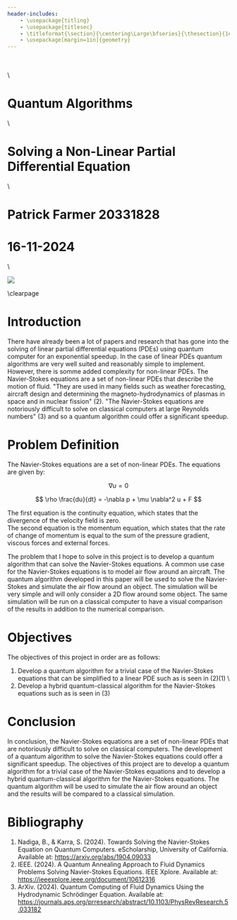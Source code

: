 ```yaml
---
header-includes:
    - \usepackage{titling}
    - \usepackage{titlesec}
    - \titleformat{\section}{\centering\Large\bfseries}{\thesection}{1em}{}
    - \usepackage[margin=1in]{geometry}
---
```


 \
 \
 \

# Quantum Algorithms
 \

# **Solving a Non-Linear Partial Differential Equation**
 \


# Patrick Farmer 20331828
# 16-11-2024
 \

![](https://www.tcd.ie/media/tcd/site-assets/images/tcd-logo.png)

\clearpage

# Introduction

There have already been a lot of papers and research that has gone into the solving of linear partial differential equations (PDEs) using quantum computer for an exponential speedup. In the case of linear PDEs quantum algorithms are very well suited and reasonably simple to implement. However, there is somme added complexity for non-linear PDEs. The Navier-Stokes equations are a set of non-linear PDEs that describe the motion of fluid. "They are used in many fields such as weather forecasting, aircraft design and determining the magneto-hydrodynamics of plasmas in space and in nuclear fission" (2). "The Navier-Stokes equations are notoriously difficult to solve on classical computers at large Reynolds numbers" (3) and so a quantum algorithm could offer a significant speedup. 

# Problem Definition

The Navier-Stokes equations are a set of non-linear PDEs. The equations are given by:

$$
\nabla u = 0
$$

$$
\rho \frac{du}{dt} = -\nabla p + \mu \nabla^2 u + F
$$

The first equation is the continuity equation, which states that the divergence of the velocity field is zero.\
The second equation is the momentum equation, which states that the rate of change of momentum is equal to the sum of the pressure gradient, viscous forces and external forces.

The problem that I hope to solve in this project is to develop a quantum algorithm that can solve the Navier-Stokes equations. A common use case for the Navier-Stokes equations is to model air flow around an aircraft. The quantum algorithm developed in this paper will be used to solve the Navier-Stokes and simulate the air flow around an object. The simulation will be very simple and will only consider a 2D flow around some object. The same simulation will be run on a classical computer to have a visual comparison of the results in addition to the numerical comparison. 

# Objectives

The objectives of this project in order are as follows:

1. Develop a quantum algorithm for a trivial case of the Navier-Stokes equations that can be simplified to a linear PDE such as is seen in (2)(1)
\
2. Develop a hybrid quantum-classical algorithm for the Navier-Stokes equations such as is seen in (3)

# Conclusion

In conclusion, the Navier-Stokes equations are a set of non-linear PDEs that are notoriously difficult to solve on classical computers. The development of a quantum algorithm to solve the Navier-Stokes equations could offer a significant speedup. The objectives of this project are to develop a quantum algorithm for a trivial case of the Navier-Stokes equations and to develop a hybrid quantum-classical algorithm for the Navier-Stokes equations. The quantum algorithm will be used to simulate the air flow around an object and the results will be compared to a classical simulation.

# Bibliography
1. Nadiga, B., & Karra, S. (2024). Towards Solving the Navier-Stokes Equation on Quantum Computers. eScholarship, University of California. Available at: https://arxiv.org/abs/1904.09033
2. IEEE. (2024). A Quantum Annealing Approach to Fluid Dynamics Problems Solving Navier-Stokes Equations. IEEE Xplore. Available at: https://ieeexplore.ieee.org/document/10612316
3. ArXiv. (2024). Quantum Computing of Fluid Dynamics Using the Hydrodynamic Schrödinger Equation. Available at: https://journals.aps.org/prresearch/abstract/10.1103/PhysRevResearch.5.033182
